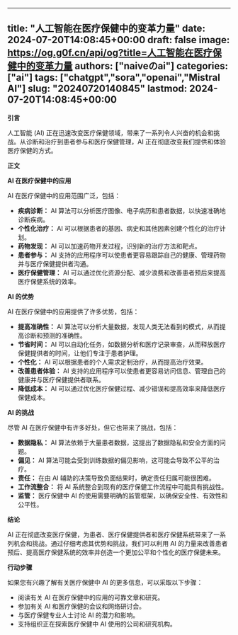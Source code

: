 
---
title: "人工智能在医疗保健中的变革力量"
date: 2024-07-20T14:08:45+00:00
draft: false
image: https://og.g0f.cn/api/og?title=人工智能在医疗保健中的变革力量
authors: ["naiveのai"]
categories: ["ai"]
tags: ["chatgpt","sora","openai","Mistral AI"]
slug: "20240720140845"
lastmod: 2024-07-20T14:08:45+00:00
---
**引言**

人工智能 (AI) 正在迅速改变医疗保健领域，带来了一系列令人兴奋的机会和挑战。从诊断和治疗到患者参与和医疗保健管理，AI 正在彻底改变我们提供和体验医疗保健的方式。

**正文**

**AI 在医疗保健中的应用**

AI 在医疗保健中的应用范围广泛，包括：

- **疾病诊断：** AI 算法可以分析医疗图像、电子病历和患者数据，以快速准确地诊断疾病。
- **个性化治疗：** AI 可以根据患者的基因、病史和其他因素创建个性化的治疗计划。
- **药物发现：** AI 可以加速药物开发过程，识别新的治疗方法和靶点。
- **患者参与：** AI 支持的应用程序可以使患者更容易跟踪自己的健康、管理药物并与医疗保健提供者沟通。
- **医疗保健管理：** AI 可以通过优化资源分配、减少浪费和改善患者预后来提高医疗保健系统的效率。

**AI 的优势**

AI 在医疗保健中的应用提供了许多优势，包括：

- **提高准确性：** AI 算法可以分析大量数据，发现人类无法看到的模式，从而提高诊断和预测的准确性。
- **节省时间：** AI 可以自动化任务，如数据分析和医疗记录审查，从而释放医疗保健提供者的时间，让他们专注于患者护理。
- **个性化：** AI 可以根据患者的个人需求定制治疗，从而提高治疗效果。
- **改善患者体验：** AI 支持的应用程序可以使患者更容易访问信息、管理自己的健康并与医疗保健提供者联系。
- **降低成本：** AI 可以通过优化医疗保健过程、减少错误和提高效率来降低医疗保健成本。

**AI 的挑战**

尽管 AI 在医疗保健中有许多好处，但它也带来了挑战，包括：

- **数据隐私：** AI 算法依赖于大量患者数据，这提出了数据隐私和安全方面的问题。
- **偏见：** AI 算法可能会受到训练数据的偏见影响，这可能会导致不公平的治疗。
- **责任：** 在由 AI 辅助的决策导致负面结果时，确定责任归属可能很困难。
- **工作流整合：** 将 AI 系统整合到现有的医疗保健工作流程中可能具有挑战性。
- **监管：** 医疗保健中 AI 的使用需要明确的监管框架，以确保安全性、有效性和公平性。

**结论**

AI 正在彻底改变医疗保健，为患者、医疗保健提供者和医疗保健系统带来了一系列机会和挑战。通过仔细考虑其优势和挑战，我们可以利用 AI 的力量来改善患者预后、提高医疗保健系统的效率并创造一个更加公平和个性化的医疗保健未来。

**行动步骤**

如果您有兴趣了解有关医疗保健中 AI 的更多信息，可以采取以下步骤：

- 阅读有关 AI 在医疗保健中的应用的可靠文章和研究。
- 参加有关 AI 和医疗保健的会议和网络研讨会。
- 与医疗保健专业人士讨论 AI 的潜力和影响。
- 支持组织正在探索医疗保健中 AI 使用的公司和研究机构。